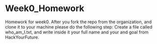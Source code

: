 # Week0_Homework
Homework for week0.
After you fork the repo from the organization, and clone it to your machine please do the following step:
   Create a file called who_am_I.txt, and write inside it your full name and your and goal from HackYourFuture.
